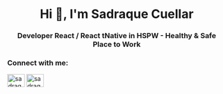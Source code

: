 <h1 align="center">Hi 👋, I'm Sadraque Cuellar</h1>
<h3 align="center">Developer React / React tNative in HSPW - Healthy & Safe Place to Work</h3>

<h3 align="left">Connect with me:</h3>
<p align="left">
<a href="https://linkedin.com/in/sadraquecuellar" target="blank"><img align="center" src="https://cdn.jsdelivr.net/npm/simple-icons@3.0.1/icons/linkedin.svg" alt="sadraquecuellar" height="30" width="40" /></a>
<a href="https://instagram.com/sadraquecuellar" target="blank"><img align="center" src="https://cdn.jsdelivr.net/npm/simple-icons@3.0.1/icons/instagram.svg" alt="sadraquecuellar" height="30" width="40" /></a>
</p>

